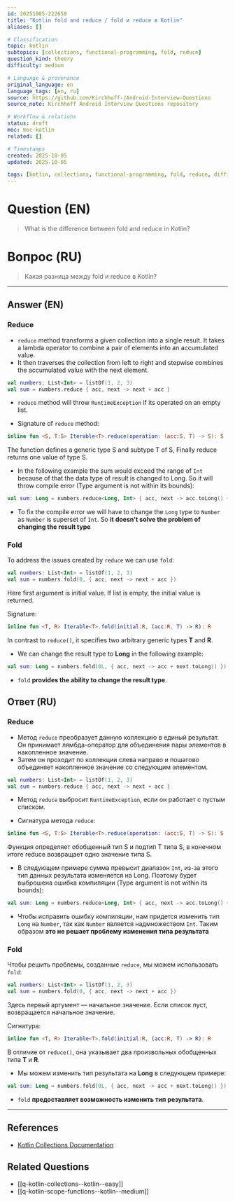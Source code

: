 ```yaml
---
id: 20251005-222659
title: "Kotlin fold and reduce / fold и reduce в Kotlin"
aliases: []

# Classification
topic: kotlin
subtopics: [collections, functional-programming, fold, reduce]
question_kind: theory
difficulty: medium

# Language & provenance
original_language: en
language_tags: [en, ru]
source: https://github.com/Kirchhoff-/Android-Interview-Questions
source_note: Kirchhoff Android Interview Questions repository

# Workflow & relations
status: draft
moc: moc-kotlin
related: []

# Timestamps
created: 2025-10-05
updated: 2025-10-05

tags: [kotlin, collections, functional-programming, fold, reduce, difficulty/medium]
---
```

# Question (EN)
> What is the difference between fold and reduce in Kotlin?
# Вопрос (RU)
> Какая разница между fold и reduce в Kotlin?

---

## Answer (EN)

### Reduce

- `reduce` method transforms a given collection into a single result. It takes a lambda operator to combine a pair of elements into an accumulated value.
- It then traverses the collection from left to right and stepwise combines the accumulated value with the next element.

```kotlin
val numbers: List<Int> = listOf(1, 2, 3)
val sum = numbers.reduce { acc, next -> next + acc }
```

- `reduce` method will throw `RuntimeException` if its operated on an empty list.

- Signature of `reduce` method:

```kotlin
inline fun <S, T:S> Iterable<T>.reduce(operation: (acc:S, T) -> S): S
```

The function defines a generic type S and subtype T of S, Finally reduce returns one value of type S.

- In the following example the sum would exceed the range of `Int` because of that the data type of result is changed to Long. So it will throw compile error (Type argument is not within its bounds):

```kotlin
val sum: Long = numbers.reduce<Long, Int> { acc, next -> acc.toLong() + next.toLong() }
```

- To fix the compile error we will have to change the `Long` type to `Number` as `Number` is superset of `Int`. So **it doesn't solve the problem of changing the result type**

### Fold

To address the issues created by `reduce` we can use `fold`:

```kotlin
val numbers: List<Int> = listOf(1, 2, 3)
val sum = numbers.fold(0, { acc, next -> next + acc })
```

Here first argument is initial value. If list is empty, the initial value is returned.

Signature:
```kotlin
inline fun <T, R> Iterable<T>.fold(initial:R, (acc:R, T) -> R): R
```

In contrast to `reduce()`, it specifies two arbitrary generic types **T** and **R**.

- We can change the result type to **Long** in the following example:

```kotlin
val sum: Long = numbers.fold(0L, { acc, next -> acc + next.toLong() })
```

- `fold` **provides the ability to change the result type**.

## Ответ (RU)

### Reduce

- Метод `reduce` преобразует данную коллекцию в единый результат. Он принимает лямбда-оператор для объединения пары элементов в накопленное значение.
- Затем он проходит по коллекции слева направо и пошагово объединяет накопленное значение со следующим элементом.

```kotlin
val numbers: List<Int> = listOf(1, 2, 3)
val sum = numbers.reduce { acc, next -> next + acc }
```

- Метод `reduce` выбросит `RuntimeException`, если он работает с пустым списком.

- Сигнатура метода `reduce`:

```kotlin
inline fun <S, T:S> Iterable<T>.reduce(operation: (acc:S, T) -> S): S
```

Функция определяет обобщенный тип S и подтип T типа S, в конечном итоге reduce возвращает одно значение типа S.

- В следующем примере сумма превысит диапазон `Int`, из-за этого тип данных результата изменяется на Long. Поэтому будет выброшена ошибка компиляции (Type argument is not within its bounds):

```kotlin
val sum: Long = numbers.reduce<Long, Int> { acc, next -> acc.toLong() + next.toLong() }
```

- Чтобы исправить ошибку компиляции, нам придется изменить тип `Long` на `Number`, так как `Number` является надмножеством `Int`. Таким образом **это не решает проблему изменения типа результата**

### Fold

Чтобы решить проблемы, созданные `reduce`, мы можем использовать `fold`:

```kotlin
val numbers: List<Int> = listOf(1, 2, 3)
val sum = numbers.fold(0, { acc, next -> next + acc })
```

Здесь первый аргумент — начальное значение. Если список пуст, возвращается начальное значение.

Сигнатура:
```kotlin
inline fun <T, R> Iterable<T>.fold(initial:R, (acc:R, T) -> R): R
```

В отличие от `reduce()`, она указывает два произвольных обобщенных типа **T** и **R**.

- Мы можем изменить тип результата на **Long** в следующем примере:

```kotlin
val sum: Long = numbers.fold(0L, { acc, next -> acc + next.toLong() })
```

- `fold` **предоставляет возможность изменить тип результата**.

---

## References
- [Kotlin Collections Documentation](https://kotlinlang.org/docs/reference/collections-overview.html)

## Related Questions
- [[q-kotlin-collections--kotlin--easy]]
- [[q-kotlin-scope-functions--kotlin--medium]]
